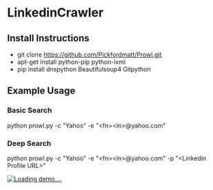 # LinkedinCrawler

## Install Instructions

* git clone https://github.com/Pickfordmatt/Prowl.git
* apt-get install python-pip python-lxml
* pip install dnspython Beautifulsoup4 Gitpython

## Example Usage
### Basic Search
python prowl.py -c "Yahoo" -e "&lt;fn&gt;&lt;ln&gt;@yahoo.com"

### Deep Search
python prowl.py -c "Yahoo" -e "&lt;fn&gt;&lt;ln&gt;@yahoo.com" -p "&lt;Linkedin Profile URL&gt;"


[![Loading demo....](https://j.gifs.com/gJ5J6D.gif)](https://www.youtube.com/watch?v=ZeIJW4dunUo)

